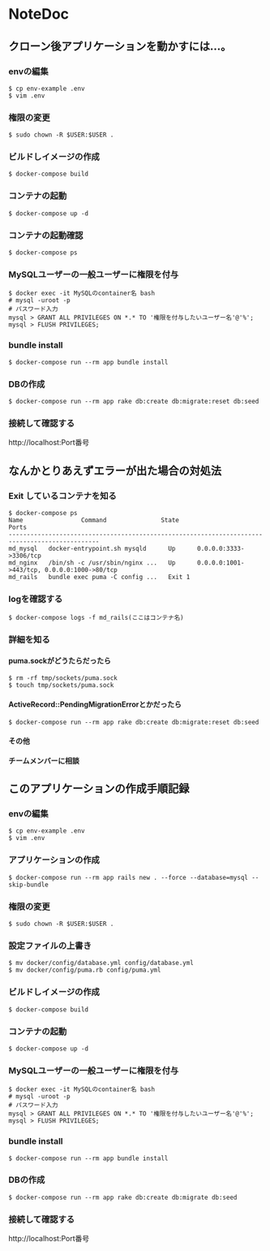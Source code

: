 # NoteDoc


## クローン後アプリケーションを動かすには…。

### envの編集

```
$ cp env-example .env
$ vim .env
```

### 権限の変更

```
$ sudo chown -R $USER:$USER .
```

### ビルドしイメージの作成

```
$ docker-compose build
```

### コンテナの起動

```
$ docker-compose up -d
```

### コンテナの起動確認

```
$ docker-compose ps
```

### MySQLユーザーの一般ユーザーに権限を付与

```
$ docker exec -it MySQLのcontainer名 bash
# mysql -uroot -p
# パスワード入力
mysql > GRANT ALL PRIVILEGES ON *.* TO '権限を付与したいユーザー名'@'%';
mysql > FLUSH PRIVILEGES;
```

### bundle install

```
$ docker-compose run --rm app bundle install
```

### DBの作成

```
$ docker-compose run --rm app rake db:create db:migrate:reset db:seed
```

### 接続して確認する

http://localhost:Port番号

## なんかとりあえずエラーが出た場合の対処法

### Exit しているコンテナを知る

```
$ docker-compose ps
Name                Command               State                      Ports
-----------------------------------------------------------------------------------------------
md_mysql   docker-entrypoint.sh mysqld      Up      0.0.0.0:3333->3306/tcp
md_nginx   /bin/sh -c /usr/sbin/nginx ...   Up      0.0.0.0:1001->443/tcp, 0.0.0.0:1000->80/tcp
md_rails   bundle exec puma -C config ...   Exit 1
```

### logを確認する

```
$ docker-compose logs -f md_rails(ここはコンテナ名)
```

### 詳細を知る

#### puma.sockがどうたらだったら

```
$ rm -rf tmp/sockets/puma.sock
$ touch tmp/sockets/puma.sock
```

#### ActiveRecord::PendingMigrationErrorとかだったら

```
$ docker-compose run --rm app rake db:create db:migrate:reset db:seed
```

#### その他

**チームメンバーに相談**

## このアプリケーションの作成手順記録

### envの編集

```
$ cp env-example .env
$ vim .env
```

### アプリケーションの作成

```
$ docker-compose run --rm app rails new . --force --database=mysql --skip-bundle
```

### 権限の変更

```
$ sudo chown -R $USER:$USER .
```

### 設定ファイルの上書き

```
$ mv docker/config/database.yml config/database.yml
$ mv docker/config/puma.rb config/puma.yml
```

### ビルドしイメージの作成

```
$ docker-compose build
```

### コンテナの起動

```
$ docker-compose up -d
```

### MySQLユーザーの一般ユーザーに権限を付与

```
$ docker exec -it MySQLのcontainer名 bash
# mysql -uroot -p
# パスワード入力
mysql > GRANT ALL PRIVILEGES ON *.* TO '権限を付与したいユーザー名'@'%';
mysql > FLUSH PRIVILEGES;
```

### bundle install

```
$ docker-compose run --rm app bundle install
```

### DBの作成

```
$ docker-compose run --rm app rake db:create db:migrate db:seed
```

### 接続して確認する

http://localhost:Port番号
